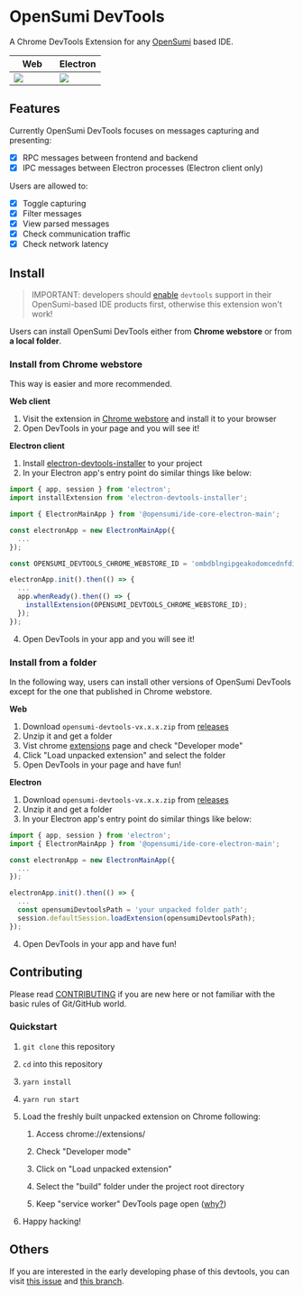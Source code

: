 # OpenSumi DevTools

A Chrome DevTools Extension for any [OpenSumi](https://github.com/opensumi/core) based IDE.

<table>
  <thead>
    <tr>
      <th width="50%">Web</th>
      <th width="50%">Electron</th>
    </tr>
  </thead>
  <tbody>
    <tr>
      <td>
        <img
          src="https://user-images.githubusercontent.com/32434520/192236137-fa3495a7-3999-416c-ad59-9a6aa8a2e2d0.png"
        />
      </td>
      <td>
        <img
          src="https://user-images.githubusercontent.com/32434520/192235671-52dfe310-21a6-40f9-8c39-1582daddfc30.png"
        />
      </td>
    </tr>
  </tbody>
</table>

## Features

Currently OpenSumi DevTools focuses on messages capturing and presenting:

- [x] RPC messages between frontend and backend
- [x] IPC messages between Electron processes (Electron client only)

Users are allowed to:

- [x] Toggle capturing
- [x] Filter messages
- [x] View parsed messages
- [x] Check communication traffic
- [x] Check network latency

## Install

> IMPORTANT: developers should [enable](https://opensumi.com/) `devtools` support in their OpenSumi-based IDE products first, otherwise this extension won't work!

Users can install OpenSumi DevTools either from **Chrome webstore** or from **a local folder**.

### Install from Chrome webstore

This way is easier and more recommended.

**Web client**

1. Visit the extension in [Chrome webstore](https://chrome.google.com/webstore/detail/opensumi-devtools/ombdblngipgeakodomcednfdiabohmgl) and install it to your browser
2. Open DevTools in your page and you will see it!

**Electron client**

1. Install [electron-devtools-installer](https://www.npmjs.com/package/electron-devtools-installer) to your project
2. In your Electron app's entry point do similar things like below:

```javascript
import { app, session } from 'electron';
import installExtension from 'electron-devtools-installer';

import { ElectronMainApp } from '@opensumi/ide-core-electron-main';

const electronApp = new ElectronMainApp({
  ...
});

const OPENSUMI_DEVTOOLS_CHROME_WEBSTORE_ID = 'ombdblngipgeakodomcednfdiabohmgl';

electronApp.init().then(() => {
  ...
  app.whenReady().then(() => {
    installExtension(OPENSUMI_DEVTOOLS_CHROME_WEBSTORE_ID);
  });
});
```
4. Open DevTools in your app and you will see it!

### Install from a folder

In the following way, users can install other versions of OpenSumi DevTools except for the one that published in Chrome webstore.

**Web**

1. Download `opensumi-devtools-vx.x.x.zip` from [releases](https://github.com/opensumi/devtools/releases)
2. Unzip it and get a folder
3. Vist chrome [extensions](chrome://extensions/) page and check "Developer mode"
4. Click "Load unpacked extension" and select the folder
5. Open DevTools in your page and have fun!

**Electron**

1. Download `opensumi-devtools-vx.x.x.zip` from [releases](https://github.com/opensumi/devtools/releases)
2. Unzip it and get a folder
3. In your Electron app's entry point do similar things like below:

```javascript
import { app, session } from 'electron';
import { ElectronMainApp } from '@opensumi/ide-core-electron-main';

const electronApp = new ElectronMainApp({
  ...
});

electronApp.init().then(() => {
  ...
  const opensumiDevtoolsPath = 'your unpacked folder path';
  session.defaultSession.loadExtension(opensumiDevtoolsPath);
});
```
4. Open DevTools in your app and have fun!

## Contributing

Please read [CONTRIBUTING](./CONTRIBUTING.md) if you are new here or not familiar with the basic rules of Git/GitHub world.

### Quickstart

1. `git clone` this repository

2. `cd` into this repository

3. `yarn install`

4. `yarn run start`

5. Load the freshly built unpacked extension on Chrome following:

   1. Access chrome://extensions/

   2. Check "Developer mode"

   3. Click on "Load unpacked extension"

   4. Select the "build" folder under the project root directory

   5. Keep "service worker" DevTools page open ([why?](https://github.com/hypertrons/hypertrons-crx/pull/274#discussion_r811878203))

6. Happy hacking!

## Others

If you are interested in the early developing phase of this devtools, you can visit [this issue](https://github.com/opensumi/core/issues/1098) and [this branch](https://github.com/tyn1998/opensumi-devtools/tree/main-backup).
